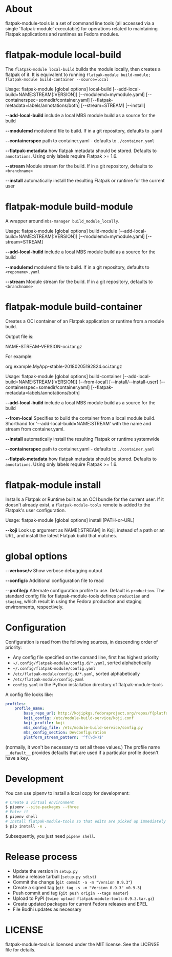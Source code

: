 About
=====
flatpak-module-tools is a set of command line tools (all accessed via a single
'flatpak-module' executable) for operations related to maintaining Flatpak
applications and runtimes as Fedora modules.

flatpak-module local-build
==========================
The `flatpak-module local-build` builds the module locally, then creates a flatpak of it.
It is equivalent to running `flatpak-module build-module; flatpak-module build-container --source=local`

Usage:
    flatpak-module [global options] local-build
	     [--add-local-build=NAME:STREAM[:VERSION]]
		 [--modulemd=mymodule.yaml]
		 [--containerspec=somedir/container.yaml]
		 [--flatpak-metadata=labels/annotations/both]
		 [--stream=STREAM]
	     [--install]

**--add-local-build**
include a local MBS module build as a source for the build

**--modulemd**
modulemd file to build. If in a git repository, defaults to <reponame>.yaml

**--containerspec**
path to container.yaml - defaults to `./container.yaml`

**--flatpak-metadata**
how flatpak metadata should be stored. Defaults to `annotations`. Using
only labels require Flatpak >= 1.6.

**--stream**
Module stream for the build. If in a git repository, defaults to `<branchname>`

**--install**
automatically install the resulting Flatpak or runtime for the current user

flatpak-module build-module
===========================
A wrapper around `mbs-manager build_module_locally`.

Usage:
    flatpak-module [global options] build-module
	     [--add-local-build=NAME:STREAM[:VERSION]]
		 [--modulemd=mymodule.yaml]
		 [--stream=STREAM]

**--add-local-build**
include a local MBS module build  as a source for the build

**--modulemd**
modulemd file to build. If in a git repository, defaults to `<reponame>.yaml`

**--stream**
Module stream for the build. If in a git repository, defaults to `<branchname>`

flatpak-module build-container
==============================
Creates a OCI container of an Flatpak application or runtime from a module build.

Output file is:

 NAME-STREAM-VERSION-oci.tar.gz

For example:

 org.example.MyApp-stable-20180205192824.oci.tar.gz

Usage:
    flatpak-module [global options] build-container
	     [--add-local-build=NAME:STREAM[:VERSION]]
	     [--from-local]
	     [--install/--install-user]
		 [--containerspec=somedir/container.yaml]
         [--flatpak-metadata=labels/annotations/both]

**--add-local-build**
include a local MBS module build  as a source for the build

**--from-local**
Specifies to build the container from a local module build. Shorthand for '--add-local-build=NAME:STREAM' with the name and stream from container.yaml.

**--install**
automatically install the resulting Flatpak or runtime systemwide

**--containerspec**
path to container.yaml - defaults to `./container.yaml`

**--flatpak-metadata**
how flatpak metadata should be stored. Defaults to `annotations`. Using
only labels require Flatpak >= 1.6.

flatpak-module install
======================

Installs a Flatpak or Runtime built as an OCI bundle for the current user. If it doesn't
already exist, a `flatpak-module-tools` remote is added to the Flatpak's user configuration.

Usage:
    flatpak-module [global options] install [PATH-or-URL]


**--koji**
Look up argument as NAME[:STREAM] in Koji, instead of a path or an URL, and install the latest
Flatpak build that matches.

global options
==============

**--verbose/v**
Show verbose debugging output

**--config/c**
Additional configuration file to read

**--profile/p**
Alternate configuration profile to use. Default is `production`. The standard config file
for flatpak-module-tools defines `production` and `staging`, which result in using the
Fedora production and staging environments, respectively.

Configuration
=============
Configuration is read from the following sources, in descending order of priority:

* Any config file specified on the comand line, first has highest priority
* `~/.config/flatpak-module/config.d/*.yaml`, sorted alphabetically
* `~/.config/flatpak-module/config.yaml`
* `/etc/flatpak-module/config.d/*.yaml`, sorted alphabetically
* `/etc/flatpak-module/config.yaml`
* `config.yaml` in the Python installation directory of flatpak-module-tools

A config file looks like:

``` yaml
profiles:
    profile_name:
        base_repo_url: http://kojipkgs.fedoraproject.org/repos/f{platform}/latest/$basearch
        koji_config: /etc/module-build-service/koji.conf
        koji_profile: koji
        mbs_config_file: /etc/module-build-service/config.py
        mbs_config_section: DevConfiguration
        platform_stream_pattern: '^f(\d+)$'
```

(normally, it won't be necessary to set all these values.) The profile name `__default__` provides defaults that
are used if a particular profile doesn't have a key.

Development
===========

You can use pipenv to install a local copy for development:

``` sh
# Create a virtual environment
$ pipenv --site-packages --three
# Enter it
$ pipenv shell
# Install flatpak-module-tools so that edits are picked up immediately
$ pip install -e .
```

Subsequently, you just need `pipenv shell`.

Release process
===============
* Update the version in `setup.py`
* Make a release tarball (`setup.py sdist`)
* Commit the change (`git commit -a -m "Version 0.9.3"`)
* Create a signed tag (`git tag -s -m "Version 0.9.3" v0.9.3`)
* Push commit and tag (`git push origin --tags master`)
* Upload to PyPI (`twine upload flatpak-module-tools-0.9.3.tar.gz`)
* Create updated packages for current Fedora releases and EPEL
* File Bodhi updates as necessary

LICENSE
=======
flatpak-module-tools is licensed under the MIT license. See the LICENSE file for details.
